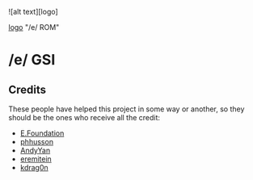 ![alt text][logo]

[logo](https://community.e.foundation/uploads/default/original/1X/281cdc5a2b518e29ee6ca33375e93d4cc6e73f4c.png) "/e/ ROM"

# /e/ GSI

## Credits
These people have helped this project in some way or another, so they should be the ones who receive all the credit:
- [E.Foundation]([https://download.pixelexperience.org/about](https://e.foundation/about-e/))
- [phhusson](https://github.com/phhusson)
- [AndyYan](https://github.com/AndyCGYan)
- [eremitein](https://github.com/eremitein)
- [kdrag0n](https://github.com/kdrag0n)
